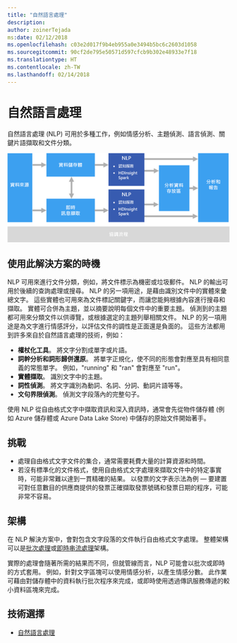 ```yaml
---
title: "自然語言處理"
description: 
author: zoinerTejada
ms:date: 02/12/2018
ms.openlocfilehash: c03e2d017f9b4eb955a0e3494b5bc6c2603d1058
ms.sourcegitcommit: 90cf2de795e50571d597cfcb9b302e48933e7f18
ms.translationtype: HT
ms.contentlocale: zh-TW
ms.lasthandoff: 02/14/2018
---
```

# <a name="natural-language-processing"></a>自然語言處理

自然語言處理 (NLP) 可用於多種工作，例如情感分析、主題偵測、語言偵測、關鍵片語擷取和文件分類。

![](./images/nlp-pipeline.png)

## <a name="when-to-use-this-solution"></a>使用此解決方案的時機

NLP 可用來進行文件分類，例如，將文件標示為機密或垃圾郵件。 NLP 的輸出可用於後續的查詢處理或搜尋。 NLP 的另一項用途，是藉由識別文件中的實體來彙總文字。 這些實體也可用來為文件標記關鍵字，而讓您能夠根據內容進行搜尋和擷取。 實體可合併為主題，並以摘要說明每個文件中的重要主題。 偵測到的主題都可用來分類文件以供導覽，或根據選定的主題列舉相關文件。 NLP 的另一項用途是為文字進行情感評分，以評估文件的調性是正面還是負面的。 這些方法都用到許多來自於自然語言處理的技術，例如： 

- **權杖化工具**。 將文字分割成單字或片語。
- **詞幹分析和詞形歸併還原**。 將單字正規化，使不同的形態會對應至具有相同意義的常態單字。 例如，"running" 和 "ran" 會對應至 "run"。 
- **實體擷取**。 識別文字中的主題。
- **詞性偵測**。 將文字識別為動詞、名詞、分詞、動詞片語等等。
- **文句界限偵測**。 偵測文字段落內的完整句子。

使用 NLP 從自由格式文字中擷取資訊和深入資訊時，通常會先從物件儲存體 (例如 Azure 儲存體或 Azure Data Lake Store) 中儲存的原始文件開始著手。 

## <a name="challenges"></a>挑戰

- 處理自由格式文字文件的集合，通常需要耗費大量的計算資源和時間。
- 若沒有標準化的文件格式，使用自由格式文字處理來擷取文件中的特定事實時，可能非常難以達到一貫精確的結果。 以發票的文字表示法為例 &mdash; 要建置可對任意數目的供應商提供的發票正確擷取發票號碼和發票日期的程序，可能非常不容易。

## <a name="architecture"></a>架構

在 NLP 解決方案中，會對包含文字段落的文件執行自由格式文字處理。 整體架構可以是[批次處理](./batch-processing.md)或[即時串流處理](./real-time-processing.md)架構。

實際的處理會隨著所需的結果而不同，但就管線而言，NLP 可能會以批次或即時的方式套用。 例如，針對文字區塊可以使用情感分析，以產生情感分數。 此作業可藉由對儲存體中的資料執行批次程序來完成，或即時使用透過傳訊服務傳遞的較小資料區塊來完成。

## <a name="technology-choices"></a>技術選擇

- [自然語言處理](../technology-choices/natural-language-processing.md)